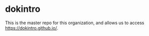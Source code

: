 # dokintro
This is the master repo for this organization, and allows us to access https://dokintro.github.io/. 
